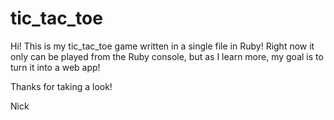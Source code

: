 # tic_tac_toe

Hi! This is my tic_tac_toe game written in a single file in Ruby!
Right now it only can be played from the Ruby console, but as I learn more, my goal is to turn it into a web app!

Thanks for taking a look!

Nick
